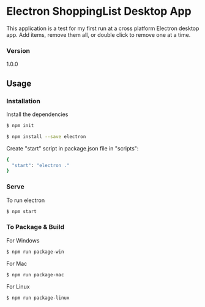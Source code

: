 # Electron ShoppingList Desktop App

This application is a test for my first run at a cross platform Electron desktop app. Add items, remove them all, or double click to remove one at a time.

### Version
1.0.0

## Usage


### Installation

Install the dependencies
```sh
$ npm init
```

```sh
$ npm install --save electron
```
Create "start" script in package.json file
in "scripts":
```sh
{
  "start": "electron ."
}
```

### Serve
To run electron

```sh
$ npm start
```

### To Package & Build

For Windows

```sh
$ npm run package-win
```

For Mac

```sh
$ npm run package-mac
```

For Linux

```sh
$ npm run package-linux
```